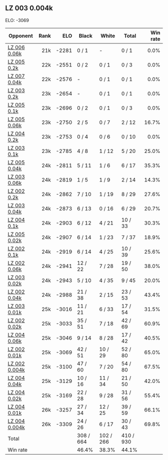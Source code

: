 ## LZ 003 0.004k ##

ELO: -3069

Opponent | Rank | ELO | Black | White | Total | Win rate
---------|-----:|----:|-------|-------|-------|-------:
[LZ 006 0.06k](LZ%20006%200.06k.md) | 21k | -2281 | 0 / 1 | - | 0 / 1 | 0.0%
[LZ 005 0.2k](LZ%20005%200.2k.md) | 22k | -2551 | 0 / 2 | 0 / 1 | 0 / 3 | 0.0%
[LZ 007 0.04k](LZ%20007%200.04k.md) | 22k | -2576 | - | 0 / 1 | 0 / 1 | 0.0%
[LZ 003 0.2k](LZ%20003%200.2k.md) | 23k | -2654 | - | 0 / 1 | 0 / 1 | 0.0%
[LZ 005 0.1k](LZ%20005%200.1k.md) | 23k | -2696 | 0 / 2 | 0 / 1 | 0 / 3 | 0.0%
[LZ 005 0.06k](LZ%20005%200.06k.md) | 23k | -2750 | 2 / 5 | 0 / 7 | 2 / 12 | 16.7%
[LZ 004 0.2k](LZ%20004%200.2k.md) | 23k | -2753 | 0 / 4 | 0 / 6 | 0 / 10 | 0.0%
[LZ 003 0.1k](LZ%20003%200.1k.md) | 23k | -2785 | 4 / 8 | 1 / 12 | 5 / 20 | 25.0%
[LZ 005 0.04k](LZ%20005%200.04k.md) | 24k | -2811 | 5 / 11 | 1 / 6 | 6 / 17 | 35.3%
[LZ 003 0.06k](LZ%20003%200.06k.md) | 24k | -2819 | 1 / 5 | 1 / 9 | 2 / 14 | 14.3%
[LZ 002 0.2k](LZ%20002%200.2k.md) | 24k | -2862 | 7 / 10 | 1 / 19 | 8 / 29 | 27.6%
[LZ 003 0.04k](LZ%20003%200.04k.md) | 24k | -2873 | 6 / 13 | 0 / 16 | 6 / 29 | 20.7%
[LZ 004 0.1k](LZ%20004%200.1k.md) | 24k | -2903 | 6 / 12 | 4 / 21 | 10 / 33 | 30.3%
[LZ 005 0.02k](LZ%20005%200.02k.md) | 24k | -2907 | 6 / 14 | 1 / 23 | 7 / 37 | 18.9%
[LZ 002 0.1k](LZ%20002%200.1k.md) | 24k | -2919 | 6 / 14 | 4 / 25 | 10 / 39 | 25.6%
[LZ 002 0.06k](LZ%20002%200.06k.md) | 24k | -2941 | 12 / 22 | 7 / 28 | 19 / 50 | 38.0%
[LZ 003 0.02k](LZ%20003%200.02k.md) | 24k | -2943 | 5 / 10 | 4 / 35 | 9 / 45 | 20.0%
[LZ 002 0.04k](LZ%20002%200.04k.md) | 24k | -2988 | 21 / 38 | 2 / 15 | 23 / 53 | 43.4%
[LZ 003 0.01k](LZ%20003%200.01k.md) | 25k | -3016 | 11 / 21 | 6 / 33 | 17 / 54 | 31.5%
[LZ 002 0.02k](LZ%20002%200.02k.md) | 25k | -3033 | 35 / 51 | 7 / 18 | 42 / 69 | 60.9%
[LZ 004 0.06k](LZ%20004%200.06k.md) | 25k | -3046 | 9 / 14 | 8 / 28 | 17 / 42 | 40.5%
[LZ 002 0.01k](LZ%20002%200.01k.md) | 25k | -3069 | 42 / 51 | 10 / 29 | 52 / 80 | 65.0%
[LZ 002 0.004k](LZ%20002%200.004k.md) | 25k | -3100 | 47 / 60 | 7 / 20 | 54 / 80 | 67.5%
[LZ 004 0.04k](LZ%20004%200.04k.md) | 25k | -3129 | 10 / 16 | 11 / 34 | 21 / 50 | 42.0%
[LZ 004 0.02k](LZ%20004%200.02k.md) | 25k | -3169 | 22 / 28 | 9 / 28 | 31 / 56 | 55.4%
[LZ 004 0.01k](LZ%20004%200.01k.md) | 26k | -3257 | 27 / 34 | 12 / 25 | 39 / 59 | 66.1%
[LZ 004 0.004k](LZ%20004%200.004k.md) | 26k | -3309 | 24 / 26 | 6 / 17 | 30 / 43 | 69.8%
Total | | | 308 / 664 | 102 / 266 | 410 / 930 | 
Win rate| | | 46.4% | 38.3% | 44.1% | 
